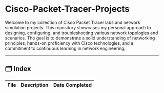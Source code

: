 # Cisco-Packet-Tracer-Projects

Welcome to my collection of Cisco Packet Tracer labs and network simulation projects. This repository showcases my personal approach to designing, configuring, and troubleshooting various network topologies and scenarios. The goal is to demonstrate a solid understanding of networking principles, hands-on proficiency with Cisco technologies, and a commitment to continuous learning in network engineering.

---

## 🗂️ Index

| File | Description | Date Completed |
|-------------------|----------|----------|
